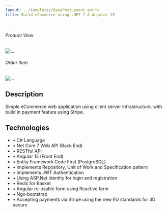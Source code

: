 ```yaml
---
layout: ../templates/BasePostLayout.astro
title: Build eCommerce using .NET 7 & Angular 15

---
```


<div class="w-75 mx-auto mb-3">
    <h6 class="text-center">Product View</h6>
    <img src="/portofolio/assets/gif/eCommerce1.gif" class="d-block w-100" alt="...">
</div>
<div class="w-75 mx-auto mb-3">
    <h6 class="text-center">Order Item</h6>
    <img src="/portofolio/assets/gif/eCommerce2.gif" class="d-block w-100" alt="...">
</div>

## Description

Simple eCommerce web application using client server infrastructure. with build in payment feature using Stripe.

## Technologies

- • C# Language
- • Net Core 7 Web API (Back End)
- • RESTful API 
- • Angular 15 (Front End)
- • Entity Framework Code First (PostgreSQL)
- • Implements Repository, Unit of Work and Specification pattern
- • Implements JWT Authentication 
- • Using ASP.Net Identity for login and registration
- • Redis for Basket
- • Angular re-usable form using Reactive form
- • Ngx-bootstrap
- • Accepting payments via Stripe using the new EU standards for 3D secure

